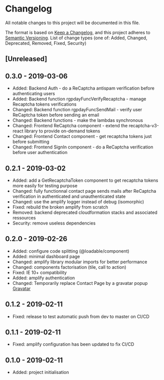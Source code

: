 # Changelog
All notable changes to this project will be documented in this file.

The format is based on [Keep a Changelog](https://keepachangelog.com/en/1.0.0/),
and this project adheres to [Semantic Versioning](https://semver.org/spec/v2.0.0.html).
List of change types (one of: Added, Changed, Deprecated, Removed, Fixed, Security)

## [Unreleased]

## 0.3.0 - 2019-03-06

- Added: Backend Auth - do a ReCaptcha antispam verification before authenticating users
- Added: Backend function rgpdayFuncVerifyRecaptcha - manage Recaptcha tokens verifications
- Changed: Backend function rgpdayFuncSendMail - verify user ReCaptcha token before sending an email
- Changed: Backend functions - make the lambdas synchronous
- Changed: Frontend ReCaptcha component - extend the recaptcha-v3-react library to provide on-demand tokens
- Changed: Frontend Contact component - get recaptcha tokens just before submitting
- Changed: Frontend SignIn component - do a ReCaptcha verification before user authentication

## 0.2.1 - 2019-03-02

- Added: add a GetRecaptchaToken component to get recaptcha tokens more easily for testing purpose
- Changed: fully functionnal contact page sends mails after ReCaptcha verification in authenticated and unauthenticated state
- Changed: use the amplify logger instead of debug (isomorphic)
- Fixed: rebuild the broken amplify from scratch 
- Removed: backend deprecated cloudformation stacks and associated ressources 
- Security: remove useless dependencies

## 0.2.0 - 2019-02-26

- Added: configure code splitting (@loadable/component)
- Added: minimal dashboard page
- Changed: amplify library modular imports for better performance
- Changed: components factorisation (tile, call to action)
- Fixed: IE 10+ compatibility
- Added: amplify authentication
- Changed: Temporarily replace Contact Page by a gravatar popup [Gravatar](https://fr.gravatar.com/jpbourgeon)

## 0.1.2 - 2019-02-11

- Fixed: release to test automatic push from dev to master on CI/CD 

## 0.1.1 - 2019-02-11

- Fixed: amplify configuration has been updated to fix CI/CD 

## 0.1.0 - 2019-02-11

- Added: project initialisation
